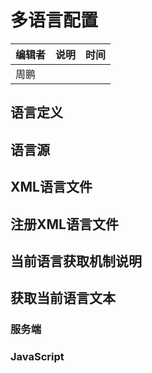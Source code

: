 # 多语言配置

| 编辑者 | 说明 | 时间 |
| ------ | ---- | ---- |
| 周鹏   |      |      |

## 语言定义

## 语言源

## XML语言文件

## 注册XML语言文件

## 当前语言获取机制说明

## 获取当前语言文本

### 服务端

### JavaScript
